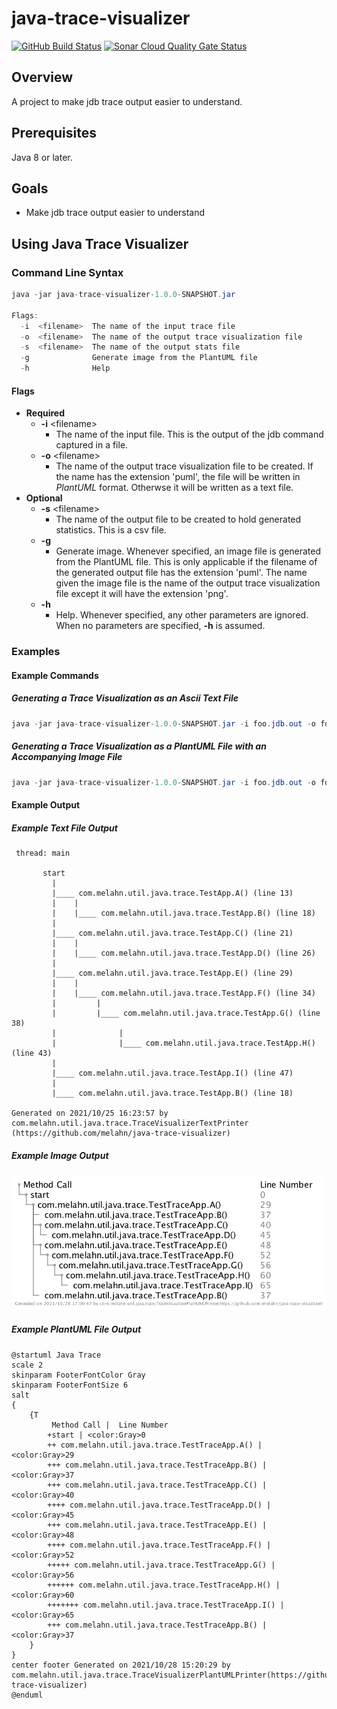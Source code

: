 # java-trace-visualizer

[![GitHub Build Status](https://github.com/melahn/java-trace-visualizer/actions/workflows/build.yml/badge.svg)](https://github.com/melahn/java-trace-visualizer/actions/workflows/build.yml)
[![Sonar Cloud Quality Gate Status](https://sonarcloud.io/api/project_badges/measure?project=melahn_java-trace-visualizer&metric=alert_status)](https://sonarcloud.io/dashboard?id=melahn_java-trace-visualizer)

## Overview

A  project to make jdb trace output easier to understand.

## Prerequisites

Java 8 or later.  

## Goals

* Make jdb trace output easier to understand

## Using Java Trace Visualizer

### Command Line Syntax

``` java
java -jar java-trace-visualizer-1.0.0-SNAPSHOT.jar

Flags:
  -i  <filename>  The name of the input trace file 
  -o  <filename>  The name of the output trace visualization file
  -s  <filename>  The name of the output stats file
  -g              Generate image from the PlantUML file
  -h              Help               
```

#### Flags

* **Required**
  * **-i** \<filename\>
    * The name of the input file. This is the output of the jdb command captured in a file.
  * **-o** \<filename\>
    * The name of the output trace visualization file to be created. If the name has the extension 'puml', the file will be written in *PlantUML* format. Otherwse it will be written as a text file.
* **Optional**
  * **-s** \<filename\>
    * The name of the output file to be created to hold generated statistics. This is a csv file.
  * **-g**
    * Generate image. Whenever specified, an image file is generated from the PlantUML file.  This is only applicable if
      the filename of the generated output file has the extension 'puml'. The name given the image file is the name of the output trace visualization file except it will have the extension 'png'.
  * **-h**
    * Help. Whenever specified, any other parameters are ignored.  When no parameters are specified, **-h** is assumed.

### Examples

#### Example Commands

##### Generating a Trace Visualization as an Ascii Text File

``` java
java -jar java-trace-visualizer-1.0.0-SNAPSHOT.jar -i foo.jdb.out -o foo.txt 
```

##### Generating a Trace Visualization as a PlantUML File with an Accompanying Image File

``` java
java -jar java-trace-visualizer-1.0.0-SNAPSHOT.jar -i foo.jdb.out -o foo.puml -g 
```

#### Example Output

##### Example Text File Output

``` text
 thread: main 
     
       start 
         |
         |____ com.melahn.util.java.trace.TestApp.A() (line 13) 
         |    |
         |    |____ com.melahn.util.java.trace.TestApp.B() (line 18) 
         |
         |____ com.melahn.util.java.trace.TestApp.C() (line 21) 
         |    |
         |    |____ com.melahn.util.java.trace.TestApp.D() (line 26) 
         |
         |____ com.melahn.util.java.trace.TestApp.E() (line 29) 
         |    |
         |    |____ com.melahn.util.java.trace.TestApp.F() (line 34) 
         |         |
         |         |____ com.melahn.util.java.trace.TestApp.G() (line 38) 
         |              |
         |              |____ com.melahn.util.java.trace.TestApp.H() (line 43) 
         |
         |____ com.melahn.util.java.trace.TestApp.I() (line 47) 
         |
         |____ com.melahn.util.java.trace.TestApp.B() (line 18) 

Generated on 2021/10/25 16:23:57 by com.melahn.util.java.trace.TraceVisualizerTextPrinter (https://github.com/melahn/java-trace-visualizer)
```

##### Example Image Output
![Image generated from PlantUML](./resource/example/example-single-thread-trace-file.png)

##### Example PlantUML File Output

``` text
@startuml Java Trace
scale 2
skinparam FooterFontColor Gray
skinparam FooterFontSize 6
salt
{
    {T
         Method Call |  Line Number
        +start | <color:Gray>0
        ++ com.melahn.util.java.trace.TestTraceApp.A() | <color:Gray>29
        +++ com.melahn.util.java.trace.TestTraceApp.B() | <color:Gray>37
        +++ com.melahn.util.java.trace.TestTraceApp.C() | <color:Gray>40
        ++++ com.melahn.util.java.trace.TestTraceApp.D() | <color:Gray>45
        +++ com.melahn.util.java.trace.TestTraceApp.E() | <color:Gray>48
        ++++ com.melahn.util.java.trace.TestTraceApp.F() | <color:Gray>52
        +++++ com.melahn.util.java.trace.TestTraceApp.G() | <color:Gray>56
        ++++++ com.melahn.util.java.trace.TestTraceApp.H() | <color:Gray>60
        +++++++ com.melahn.util.java.trace.TestTraceApp.I() | <color:Gray>65
        +++ com.melahn.util.java.trace.TestTraceApp.B() | <color:Gray>37
    }
}
center footer Generated on 2021/10/28 15:20:29 by com.melahn.util.java.trace.TraceVisualizerPlantUMLPrinter(https://github.com/melahn/java-trace-visualizer)
@enduml
```
